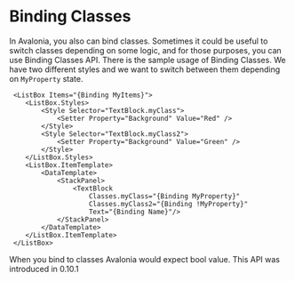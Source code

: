 # Binding Classes

In Avalonia, you also can bind classes. Sometimes it could be useful to switch classes depending on some logic, and for those purposes, you can use Binding Classes API. There is the sample usage of Binding Classes. We have two different styles and we want to switch between them depending on `MyProperty` state.

```markup
 <ListBox Items="{Binding MyItems}">
    <ListBox.Styles>
        <Style Selector="TextBlock.myClass">
            <Setter Property="Background" Value="Red" />
        </Style>
        <Style Selector="TextBlock.myClass2">
            <Setter Property="Background" Value="Green" />
        </Style>
    </ListBox.Styles>
    <ListBox.ItemTemplate>
        <DataTemplate>
            <StackPanel>
                <TextBlock
                    Classes.myClass="{Binding MyProperty}"
                    Classes.myClass2="{Binding !MyProperty}"
                    Text="{Binding Name}"/>
            </StackPanel>
        </DataTemplate>
    </ListBox.ItemTemplate>
 </ListBox>
```

When you bind to classes Avalonia would expect bool value. This API was introduced in 0.10.1

